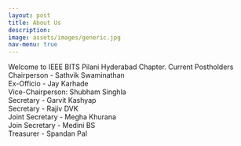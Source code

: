 ```yaml
---
layout: post
title: About Us
description: 
image: assets/images/generic.jpg
nav-menu: true
---
```


Welcome to IEEE BITS Pilani Hyderabad Chapter. 
Current Postholders <br />
Chairperson - Sathvik Swaminathan <br />
Ex-Officio - Jay Karhade<br />
Vice-Chairperson: Shubham Singhla<br />
Secretary - Garvit Kashyap<br />
Secretary - Rajiv DVK<br />
Joint Secretary - Megha Khurana<br />
Join Secretary - Medini BS<br />
Treasurer - Spandan Pal<br />
